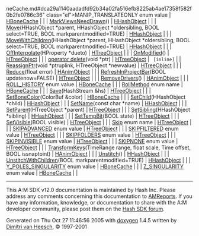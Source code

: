 neCache.md#dca29a1140aadadfd92b34a02fa516efb8225ab4ae17358f582f0b2fe0786c36" class="el">MANIP_TRANSLATEONLY</a> enum value | <a href="classHBoneCache.md" class="el">HBoneCache</a> |  |
| <a href="classHHashObject.md#51734f01ad2f7170df53482a2c27fbce" class="el">MarkViewsNeedDrawn</a>() | <a href="classHHashObject.md" class="el">HHashObject</a> |  |
| <a href="classHHashObject.md#a3ac19480844c50f1325365d248712da" class="el">Move</a>(HHashObject \*parent, HHashObject \*oldersibling, BOOL select=TRUE, BOOL markparentmodified=TRUE) | <a href="classHHashObject.md" class="el">HHashObject</a> |  |
| <a href="classHHashObject.md#38b5d23f7de2c1a7071ae9c13d6008c5" class="el">MoveWithChildren</a>(HHashObject \*parent, HHashObject \*oldersibling, BOOL select=TRUE, BOOL markparentmodified=TRUE) | <a href="classHHashObject.md" class="el">HHashObject</a> |  |
| <a href="classHTreeObject.md#ef935bce206a25f79efff9a115d56b17" class="el">OffInterpolate</a>(HProperty \*dueto) | <a href="classHTreeObject.md" class="el">HTreeObject</a> |  |
| <a href="classHTreeObject.md#1923648b89c926d018852bbb33a1af38" class="el">OnModified</a>() | <a href="classHTreeObject.md" class="el">HTreeObject</a> |  |
| <a href="classHTreeObject.md#b2a90b0840ba0f087728d89d27353935" class="el">operator delete</a>(void \*ptr) | <a href="classHTreeObject.md" class="el">HTreeObject</a> | ` [inline]` |
| <a href="classHTreeObject.md#4b29014666e184078e964ff750bdbdb2" class="el">ReassignPtr</a>(void \*ptruplink, HTreeObject \*newvalue) | <a href="classHTreeObject.md" class="el">HTreeObject</a> |  |
| <a href="classHAnimObject.md#5354f38a63c6579c1bc90386d7c75722" class="el">Reduce</a>(float error) | <a href="classHAnimObject.md" class="el">HAnimObject</a> |  |
| <a href="classHTreeObject.md#9272ef733a40f9c87d994dc53788c108" class="el">RefreshInProjectBar</a>(BOOL updatenow=FALSE) | <a href="classHTreeObject.md" class="el">HTreeObject</a> |  |
| <a href="classHAnimObject.md#669f182a4dd52422a310f5e3187302b4" class="el">RemoveDrivers</a>() | <a href="classHAnimObject.md" class="el">HAnimObject</a> |  |
| <a href="classHBoneCache.md#b4d8902602dd5b62f5b3733df915f51d84322911d26bccb0bcb0684f8cc13f59" class="el">ROLL_HISTORY</a> enum value | <a href="classHBoneCache.md" class="el">HBoneCache</a> |  |
| <a href="classHBoneCache.md#b4d8902602dd5b62f5b3733df915f51d" class="el">RollMethod</a> enum name | <a href="classHBoneCache.md" class="el">HBoneCache</a> |  |
| <a href="classHTreeObject.md#b160e6c14becfd6508929b9b834e8510" class="el">Save</a>(HashStream &hs) | <a href="classHTreeObject.md" class="el">HTreeObject</a> |  |
| <a href="classHBoneCache.md#457f4c2b50f7e26fb0af8eed2434b5de" class="el">SetBoneColor</a>(ColorBuf &color) | <a href="classHBoneCache.md" class="el">HBoneCache</a> |  |
| <a href="classHHashObject.md#24e19ce2b036b4d67d5b2ec0817ebdc4" class="el">SetChild</a>(HHashObject \*child) | <a href="classHHashObject.md" class="el">HHashObject</a> |  |
| <a href="classHHashObject.md#7f64499486374a6a28d8e1f7f70783cc" class="el">SetName</a>(const char \*name) | <a href="classHHashObject.md" class="el">HHashObject</a> |  |
| <a href="classHTreeObject.md#eb451c59cc9d433921288eea41502eac" class="el">SetParent</a>(HTreeObject \*parent) | <a href="classHTreeObject.md" class="el">HTreeObject</a> |  |
| <a href="classHHashObject.md#efd04a26a8bc6bd1afcfd97c10d3083c" class="el">SetSibling</a>(HHashObject \*sibling) | <a href="classHHashObject.md" class="el">HHashObject</a> |  |
| <a href="classHTreeObject.md#1c96c46e39cfcfdc3463e1817e3a618c" class="el">SetTempBit</a>(BOOL state) | <a href="classHTreeObject.md" class="el">HTreeObject</a> |  |
| <a href="classHTreeObject.md#d133bf3e9e9bf2a3d3f5ea57ddbe9ae6" class="el">SetVisible</a>(BOOL visible) | <a href="classHTreeObject.md" class="el">HTreeObject</a> |  |
| <a href="classHTreeObject.md#72ef2b9b6965d078e3c7f95487a82d1c" class="el">Skip</a> enum name | <a href="classHTreeObject.md" class="el">HTreeObject</a> |  |
| <a href="classHTreeObject.md#72ef2b9b6965d078e3c7f95487a82d1cb0bd5a6125fca4931e8de9d9fd5afb1e" class="el">SKIPADVANCED</a> enum value | <a href="classHTreeObject.md" class="el">HTreeObject</a> |  |
| <a href="classHTreeObject.md#72ef2b9b6965d078e3c7f95487a82d1c09eff00b6f676e661b9cc0ae70929eb5" class="el">SKIPFILTERED</a> enum value | <a href="classHTreeObject.md" class="el">HTreeObject</a> |  |
| <a href="classHTreeObject.md#72ef2b9b6965d078e3c7f95487a82d1c39e3a4202385b10c1398766d63f13fdf" class="el">SKIPFOLDERS</a> enum value | <a href="classHTreeObject.md" class="el">HTreeObject</a> |  |
| <a href="classHTreeObject.md#72ef2b9b6965d078e3c7f95487a82d1c09c194de48c4efe3054cb36eb5ae5b10" class="el">SKIPINVISIBLE</a> enum value | <a href="classHTreeObject.md" class="el">HTreeObject</a> |  |
| <a href="classHTreeObject.md#72ef2b9b6965d078e3c7f95487a82d1c032ca6d2ae0118b99e81fd7d7605265a" class="el">SKIPNONE</a> enum value | <a href="classHTreeObject.md" class="el">HTreeObject</a> |  |
| <a href="classHAnimObject.md#9ea55998be0fd4ae2ea1ebe3a57ff1f9" class="el">TransformKeys</a>(TimeRange range, float scale, Time offset, BOOL issnaptoint) | <a href="classHAnimObject.md" class="el">HAnimObject</a> |  |
| <a href="classHHashObject.md#d7aa1f6c10b8e3edef464e01f98dabd1" class="el">Unstitch</a>() | <a href="classHHashObject.md" class="el">HHashObject</a> |  |
| <a href="classHHashObject.md#ad8830b8fe793bf6204f8f9837b6e3b7" class="el">UnstitchWithChildren</a>(BOOL markparentmodified=TRUE) | <a href="classHHashObject.md" class="el">HHashObject</a> |  |
| <a href="classHBoneCache.md#b4d8902602dd5b62f5b3733df915f51dccc40021065ef8ad2868f299f668b20d" class="el">Y_POLES_SINGULARITY</a> enum value | <a href="classHBoneCache.md" class="el">HBoneCache</a> |  |
| <a href="classHBoneCache.md#b4d8902602dd5b62f5b3733df915f51d4aaa841a56cd6ceaabbed1af3cfa63ba" class="el">Z_SINGULARITY</a> enum value | <a href="classHBoneCache.md" class="el">HBoneCache</a> |  |

------------------------------------------------------------------------

<span class="small">This A:M SDK v12.0 documentation is maintained by Hash Inc. Please address any comments concerning this documentation to [AMReports](http://www.hash.com/reports). If you have any information, knowledge, or documentation to share with the A:M developer community, please post them on the [Hash SDK forum](http://www.hash.com/forums/index.php?showforum=11).</span>

Generated on Thu Oct 27 11:46:56 2005 with [<span class="image placeholder" original-image-src="doxygen.png" original-image-title="" height="45" width="100" align="middle" border="0">doxygen</span>](http://www.doxygen.org/index.html) 1.4.5 written by [Dimitri van Heesch](mailto:dimitri@stack.nl), © 1997-2001
